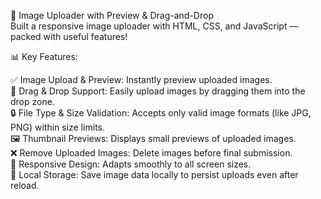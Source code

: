 🚀 Image Uploader with Preview & Drag-and-Drop<br>
Built a responsive image uploader with HTML, CSS, and JavaScript — packed with useful features!<br>

📊 Key Features:<br>

✅ Image Upload & Preview: Instantly preview uploaded images.<br>
📂 Drag & Drop Support: Easily upload images by dragging them into the drop zone.<br>
🔒 File Type & Size Validation: Accepts only valid image formats (like JPG, PNG) within size limits.<br>
🖼️ Thumbnail Previews: Displays small previews of uploaded images.<br>
❌ Remove Uploaded Images: Delete images before final submission.<br>
📱 Responsive Design: Adapts smoothly to all screen sizes.<br>
💾 Local Storage: Save image data locally to persist uploads even after reload.
